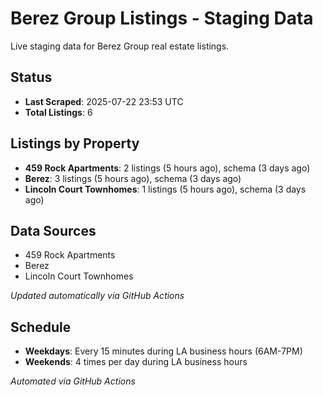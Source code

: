 # Berez Group Listings - Staging Data

Live staging data for Berez Group real estate listings.

## Status

- **Last Scraped**: 2025-07-22 23:53 UTC
- **Total Listings**: 6

## Listings by Property

- **459 Rock Apartments**: 2 listings (5 hours ago), schema (3 days ago)
- **Berez**: 3 listings (5 hours ago), schema (3 days ago)
- **Lincoln Court Townhomes**: 1 listings (5 hours ago), schema (3 days ago)

## Data Sources

- 459 Rock Apartments
- Berez
- Lincoln Court Townhomes

*Updated automatically via GitHub Actions*

## Schedule

- **Weekdays**: Every 15 minutes during LA business hours (6AM-7PM)
- **Weekends**: 4 times per day during LA business hours

*Automated via GitHub Actions*
